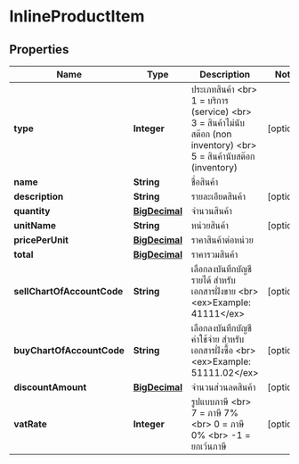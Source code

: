 

# InlineProductItem

## Properties

Name | Type | Description | Notes
------------ | ------------- | ------------- | -------------
**type** | **Integer** | ประเภทสินค้า &lt;br&gt; 1 &#x3D; บริการ (service) &lt;br&gt; 3 &#x3D; สินค้าไม่นับสต๊อก (non inventory) &lt;br&gt; 5 &#x3D; สินค้านับสต๊อก (inventory) |  [optional]
**name** | **String** | ชื่อสินค้า | 
**description** | **String** | รายละเอียดสินค้า |  [optional]
**quantity** | [**BigDecimal**](BigDecimal.md) | จำนวนสินค้า | 
**unitName** | **String** | หน่วยสินค้า |  [optional]
**pricePerUnit** | [**BigDecimal**](BigDecimal.md) | ราคาสินค้าต่อหน่วย | 
**total** | [**BigDecimal**](BigDecimal.md) | ราคารวมสินค้า | 
**sellChartOfAccountCode** | **String** | เลือกลงบันทึกบัญชีรายได้ สำหรับเอกสารฝั่งขาย &lt;br&gt; &lt;ex&gt;Example: 41111&lt;/ex&gt; |  [optional]
**buyChartOfAccountCode** | **String** | เลือกลงบันทึกบัญชีค่าใช้จ่าย สำหรับเอกสารฝั่งซื้อ &lt;br&gt; &lt;ex&gt;Example: 51111.02&lt;/ex&gt; |  [optional]
**discountAmount** | [**BigDecimal**](BigDecimal.md) | จำนวนส่วนลดสินค้า |  [optional]
**vatRate** | **Integer** | รูปแบบภาษี &lt;br&gt; 7 &#x3D; ภาษี 7% &lt;br&gt; 0 &#x3D; ภาษี 0% &lt;br&gt; -1 &#x3D; ยกเว้นภาษี |  [optional]



